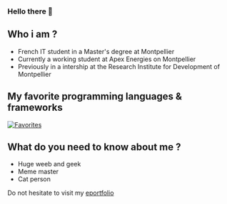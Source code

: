 ### Hello there 👋

## Who i am ?
- French IT student in a Master's degree at Montpellier
- Currently a working student at Apex Energies on Montpellier
- Previously in a intership at the Research Institute for Development of Montpellier

## My favorite programming languages & frameworks
[![Favorites](https://skillicons.dev/icons?i=java,js,nodejs,vue,&theme=light)](https://skillicons.dev)


## What do you need to know about me ?
- Huge weeb and geek
- Meme master
- Cat person 

Do not hesitate to visit my [eportfolio](https://alexandre-bousquet.github.io/)
